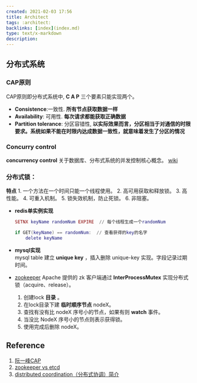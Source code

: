 ```yaml
---
created: 2021-02-03 17:56
title: Architect
tags: :architect:
backlinks: [index](index.md)
type: text/x-markdown
description: 
---
```

## 分布式系统

### CAP原则 
CAP原则即分布式系统中, **C A P** 三个要素只能实现两个。

* **Consistence**:一致性. **所有节点获取数据一样**
* **Availability**: 可用性. **每次请求都能获取正确数据**
* **Partition tolerance**: 分区容错性, **以实际效果而言，分区相当于对通信的时限要求。系统如果不能在时限内达成数据一致性，就意味着发生了分区的情况**
		
### Concurry control
 **concurrency control** 关于数据库、分布式系统的并发控制核心概念。 [wiki](https://en.wikipedia.org/wiki/Concurrency_control)
 

### 分布式锁：
  **特点**
	1. 一个方法在一个时间只能一个线程使用。
	2. 高可用获取和释放锁。
	3. 高性能。
	4. 可重入机制。
	5. 锁失效机制，防止死锁。
	6. 非阻塞。

* **redis单实例实现**
   ```lua
   SETNX keyName randomNum EXPIRE  // 每个线程生成一个randomNum
   
   if GET(keyName) == randomNum:  // 查看获得的key的名字
       delete keyName
   ```
* **mysql实现**  
   mysql table 建立 **unique key** ，插入删除 unique-key 实现。字段记录过期时间。

* [zookeeper](zet-310121123430-65.md)
  Apache 提供的 zk 客户端通过 **InterProcessMutex** 实现分布式锁（acquire、release）。
	1. 创建lock **目录** 。
	2. 在lock目录下建 **临时顺序节点** nodeX。
	3. 查找有没有比 nodeX 序号小的节点，如果有则 **watch** 事件。
	4. 当没比 NodeX 序号小的节点则表示获得锁。
	5. 使用完成后删除 nodeX。
	
## Reference
1. [阮一峰CAP](http://www.ruanyifeng.com/blog/2018/07/cap.html)
2. [zookeeper vs etcd](https://cloud.tencent.com/developer/article/1138664)
3. [distributed coordination（分布式协调）简介](https://loneidealist.wordpress.com/2017/07/03/distributed-coordination/)

